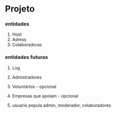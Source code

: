 # Projeto 

### entidades

1. Host
2. Adress
3. Colaboradoras

### entidades futuras
1. Log
2. Admistradores
3. Voluntários   - opcional
4. Empresas que apoiam - opcional

5. usuario popula admin, moderador, colaboradores







